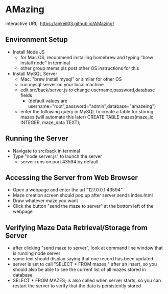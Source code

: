 # AMazing
interactive URL: https://ankeil03.github.io/AMazing/


## Environment Setup
- Install Node JS
    - for Mac OS, recommend installing homebrew and typing "brew install node" in terminal
    - other group mems pls post other OS instructions for this
- Install MySQL Server
    - Mac: "brew install mysql" or similar for other OS
    - run mysql server on your local machine
    - edit src/back/server.js to change username,password,database fields
        * (default values are username="root",password="admin",database="amazeing")
    - enter the following query in MySQL to create a table for storing mazes (will automate this later)
        CREATE TABLE mazes(maze_id INTEGER, maze_data TEXT);

## Running the Server
- Navigate to src/back in terminal
- Type "node server.js" to launch the server
    - server runs on port 43594 by default

## Accessing the Server from Web Browser
- Open a webpage and enter the url "127.0.0.1:43594"
- Maze creation screen should pop up after server sends index.html
- Draw whatever maze you want
- Click the button "send the maze to server" at the bottom left of the webpage


## Verifying Maze Data Retrieval/Storage from Server
- after clicking "send maze to server", look at command line window that is running node server
- some text should display saying that one record has been updated
- server is set to call "SELECT * FROM mazes;" after an insert, so you should also be able to
  see the current list of all mazes stored in database
- SELECT * FROM MAZES; is also called when server starts, so you can restart the server
  to verify that the data is persistently stored

